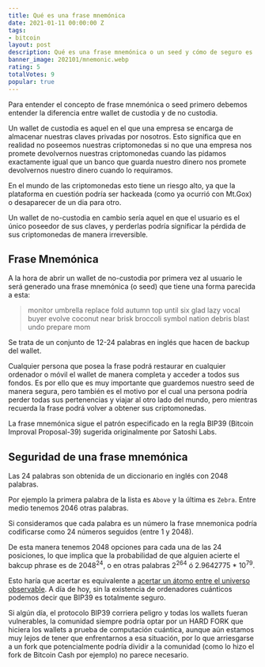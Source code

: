 ```yaml
---
title: Qué es una frase mnemónica
date: 2021-01-11 00:00:00 Z
tags:
- bitcoin
layout: post
description: Qué es una frase mnemónica o un seed y cómo de seguro es
banner_image: 202101/mnemonic.webp
rating: 5
totalVotes: 9
popular: true
---
```


Para entender el concepto de frase mnemónica o seed primero debemos entender la diferencia entre wallet de custodia y de no custodia.

<!--more-->

Un wallet de custodia es aquel en el que una empresa se encarga de almacenar nuestras claves privadas por nosotros. Esto significa que en realidad no poseemos nuestras criptomonedas si no que una empresa nos promete devolvernos nuestras criptomonedas cuando las pidamos exactamente igual que un banco que guarda nuestro dinero nos promete devolvernos nuestro dinero cuando lo requiramos.

En el mundo de las criptomonedas esto tiene un riesgo alto, ya que la plataforma en cuestión podría ser hackeada (como ya ocurrió con Mt.Gox) o desaparecer de un dia para otro.

Un wallet de no-custodia en cambio sería aquel en que el usuario es el único poseedor de sus claves, y perderlas podría significar la pérdida de sus criptomonedas de manera irreversible.

## Frase Mnemónica

A la hora de abrir un wallet de no-custodia por primera vez al usuario le será generado una frase mnemónica (o seed) que tiene una forma parecida a esta:

> monitor umbrella replace fold autumn top until six glad lazy vocal buyer evolve coconut near brisk broccoli symbol nation debris blast undo prepare mom

Se trata de un conjunto de 12-24 palabras en inglés que hacen de backup del wallet.

Cualquier persona que posea la frase podrá restaurar en cualquier ordenador o móvil el wallet de manera completa y acceder a todos sus fondos. Es por ello que es muy importante que guardemos nuestro seed de manera segura, pero también es el motivo por el cual una persona podría perder todas sus pertenencias y viajar al otro lado del mundo, pero mientras recuerda la frase podrá volver a obtener sus criptomonedas.

La frase mnemónica sigue el patrón especificado en la regla BIP39 (Bitcoin Improval Proposal-39) sugerida originalmente por Satoshi Labs.

## Seguridad de una frase mnemónica

Las 24 palabras son obtenida de un diccionario en inglés con 2048 palabras.

Por ejemplo la primera palabra de la lista es `Above` y la última es `Zebra`. Entre medio tenemos 2046 otras palabras.

Si consideramos que cada palabra es un número la frase mnemonica podría codificarse como 24 números seguidos (entre 1 y 2048).

De esta manera tenemos 2048 opciones para cada una de las 24 posiciones, lo que implica que la probabilidad de que alguien acierte el bakcup phrase es de 2048<sup>24</sup>, o en otras palabras 2<sup>264</sup> ó 2.9642775 * 10<sup>79</sup>.

Esto haría que acertar es equivalente a <a href="http://blogs.hoy.es/curiosidades-cientificas/2019/12/27/cuantos-atomos-universo/" rel="nofollow">acertar un átomo entre el universo observable</a>. A día de hoy, sin la existencia de ordenadores cuánticos podemos decir que BIP39 es totalmente seguro.

Si algún día, el protocolo BIP39 corriera peligro y todas los wallets fueran vulnerables, la comunidad siempre podría optar por un HARD FORK que hiciera los wallets a prueba de computación cuántica, aunque aún estamos muy lejos de tener que enfrentarnos a esa situación, por lo que arriesgarse a un fork que potencialmente podría dividir a la comunidad (como lo hizo el fork de Bitcoin Cash por ejemplo) no parece necesario.